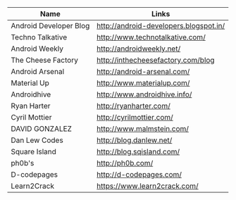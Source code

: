 Name | Links 
------------ | ------------- 
Android Developer Blog | http://android-developers.blogspot.in/
Techno Talkative  | http://www.technotalkative.com/
Android Weekly | http://androidweekly.net/
The Cheese Factory | http://inthecheesefactory.com/blog
Android Arsenal | http://android-arsenal.com/
Material Up | http://www.materialup.com/
Androidhive| http://www.androidhive.info/
Ryan Harter| http://ryanharter.com/
Cyril Mottier| http://cyrilmottier.com/
DAVID GONZALEZ | http://www.malmstein.com/
Dan Lew Codes | http://blog.danlew.net/
Square Island | http://blog.sqisland.com/
ph0b's | http://ph0b.com/
D-codepages | http://d-codepages.com/
Learn2Crack | https://www.learn2crack.com/
